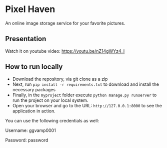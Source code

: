 # Pixel Haven
An online image storage service for your favorite pictures.

## Presentation
Watch it on youtube video: https://youtu.be/nZ14gWYz4_I 


## How to run locally
- Download the repository, via git clone as a zip
- Next, run `pip install -r requirements.txt` to download and install the necessary packages
- Finally, in the `myproject` folder execute `python manage.py runserver` to run the project on your local system.
- Open your browser and go to the URL: `http://127.0.0.1:8000` to see the application in action.

You can use the following credentials as well:

Username: ggvamp0001

Password: password
